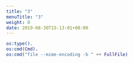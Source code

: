 ```yaml
---
title: "3"
menuTitle: "3"
weight: 0
date: 2019-08-30T15:13:01+08:00
---
```

```erlang
os:type().
os:cmd(Cmd).
os:cmd("file --mime-encoding -b " ++ FullFile)
```